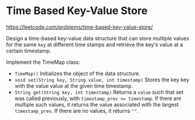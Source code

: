 # Time Based Key-Value Store

https://leetcode.com/problems/time-based-key-value-store/

Design a time-based key-value data structure that can store multiple values for the same `key` at different time stamps and retrieve the key's value at a certain timestamp.

Implement the TimeMap class:

- `TimeMap()` Initializes the object of the data structure.
- `void set(String key, String value, int timestamp)` Stores the key key with the value value at the given time timestamp.
- `String get(String key, int timestamp)` Returns a `value` such that set was called previously, with `timestamp_prev <= timestamp`. If there are multiple such values, it returns the value associated with the largest `timestamp_prev`. If there are no values, it returns `""`.
